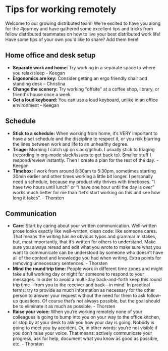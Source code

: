 # Tips for working remotely

Welcome to our growing distributed team! We're excited to have you along for the #journey and have gathered some excellent tips and tricks from fellow distributed teammates on how to live your best distributed work life! Have some tips of your own you'd like to share? Add them here!

## Home office and desk setup

- **Separate work and home:** Try working in a separate space to where you relax/sleep - Keegan
- **Ergonomics are key:** Consider getting an ergo friendly chair and standing desk – Christina
- **Change the scenery:** Try working "offsite" at a coffee shop, library, or friend's house once a week
- **Get a loud keyboard:** You can use a loud keyboard, unlike in an office environment - Keegan

## Schedule

- **Stick to a schedule:** When working from home, it’s VERY important to have a set schedule and the discipline to respect it, or you risk blurring the lines between work and life to an unhealthy degree.
- **Triage:** Morning I catch up on slack/github. I usually stick to triaging (recording in org-mode slack/issues to get back to). Smaller stuff I respond/review instantly. Then I create a plan for the rest of the day. - Keegan
- **Timebox:** I work from around 8:30am to 5:30pm, sometimes starting 30min earlier and other times working a little bit longer. I personally need a schedule, because my productivity thrives with timeboxes. “I have two hours until lunch” or “I have one hour until the day is over” works much better for me than “let’s start working on this and see how long it takes”. - Thorsten

## Communication

- **Care:** Start by caring about your written communication. Well-written prose looks exactly like well-written, clean code: like someone cares. That means the writing has no obvious typos and grammar mistakes, but, most importantly, that it’s written for others to understand. Make sure you always reread and edit what you wrote to make sure what you want to communicate can be understood by someone who doesn’t have all of the context and knowledge you had when writing. Extra points for removing unnecessary sentences. - Thorsten
- **Mind the round trip time:** People work in different time zones and might take a full working day or night for someone to respond to your messages. In order to avoid a multi-day back-and-forth keep this round trip time—from you to the receiver and back—in mind. In practical terms: try to provide as much information as necessary for the other person to answer your request without the need for them to ask follow-up questions. Of course that’s not always possible, but the goal should be to eliminate it as much as possible. - Thorsten
- **Raise your voice:** When you’re working remotely none of your colleagues is going to bump into you on your way to the office kitchen, or stop by at your desk to ask you how your day is going. Nobody is going to meet you by accident. Or, in other words: you’re not visible if you don’t raise your voice. That means: actively communicate your progress, ask for help, document what you know as good as possible, etc. - Thorsten

